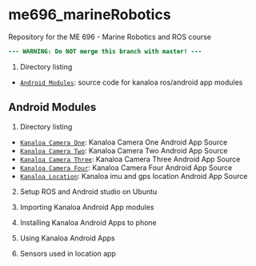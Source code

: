 # me696_marineRobotics
Repository for the ME 696 - Marine Robotics and ROS course

``` diff
--- WARNING: Do NOT merge this branch with master! ---
```

1. Directory listing
 - [`Android Modules`](</Android Modules>): source code for kanaloa ros/android app modules

## Android Modules
1. Directory listing
 - [`Kanaloa Camera One`](</Android Modules/android_kanaloa_camera_one>): Kanaloa Camera One Android App Source
 - [`Kanaloa Camera Two`](</Android Modules/android_kanaloa_camera_two>): Kanaloa Camera Two Android App Source
 - [`Kanaloa Camera Three`](</Android Modules/android_kanaloa_camera_three>): Kanaloa Camera Three Android App Source
 - [`Kanaloa Camera Four`](</Android Modules/android_kanaloa_camera_four>): Kanaloa Camera Four Android App Source
 - [`Kanaloa Location`](</Android Modules/android_kanaloa_location>): Kanaloa imu and gps location Android App Source
 
 2. Setup ROS and Android studio on Ubuntu
 
 3. Importing Kanaloa Android App modules
 
 4. Installing Kanaloa Android Apps to phone
 
 5. Using Kanaloa Android Apps
 
 6. Sensors used in location app
